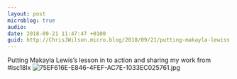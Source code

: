 ```yaml
---
layout: post
microblog: true
audio: 
date: 2018-09-21 11:47:47 +0100
guid: http://ChrisJWilson.micro.blog/2018/09/21/putting-makayla-lewiss.html
---
```

Putting Makayla Lewis’s lesson in to action and sharing my work from #isc18lx 
![75EF616E-E846-4FEF-AC7E-1033EC025761.jpg](http://chrisjwilson.me/uploads/2018/ef2f42b5bd.jpg)
